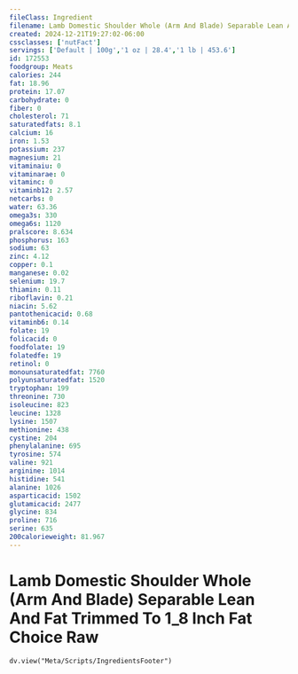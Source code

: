 ```yaml
---
fileClass: Ingredient
filename: Lamb Domestic Shoulder Whole (Arm And Blade) Separable Lean And Fat Trimmed To 1_8 Inch Fat Choice Raw
created: 2024-12-21T19:27:02-06:00
cssclasses: ['nutFact']
servings: ['Default | 100g','1 oz | 28.4','1 lb | 453.6']
id: 172553
foodgroup: Meats
calories: 244
fat: 18.96
protein: 17.07
carbohydrate: 0
fiber: 0
cholesterol: 71
saturatedfats: 8.1
calcium: 16
iron: 1.53
potassium: 237
magnesium: 21
vitaminaiu: 0
vitaminarae: 0
vitaminc: 0
vitaminb12: 2.57
netcarbs: 0
water: 63.36
omega3s: 330
omega6s: 1120
pralscore: 8.634
phosphorus: 163
sodium: 63
zinc: 4.12
copper: 0.1
manganese: 0.02
selenium: 19.7
thiamin: 0.11
riboflavin: 0.21
niacin: 5.62
pantothenicacid: 0.68
vitaminb6: 0.14
folate: 19
folicacid: 0
foodfolate: 19
folatedfe: 19
retinol: 0
monounsaturatedfat: 7760
polyunsaturatedfat: 1520
tryptophan: 199
threonine: 730
isoleucine: 823
leucine: 1328
lysine: 1507
methionine: 438
cystine: 204
phenylalanine: 695
tyrosine: 574
valine: 921
arginine: 1014
histidine: 541
alanine: 1026
asparticacid: 1502
glutamicacid: 2477
glycine: 834
proline: 716
serine: 635
200calorieweight: 81.967
---
```


# Lamb Domestic Shoulder Whole (Arm And Blade) Separable Lean And Fat Trimmed To 1_8 Inch Fat Choice Raw

```dataviewjs
dv.view("Meta/Scripts/IngredientsFooter")
```